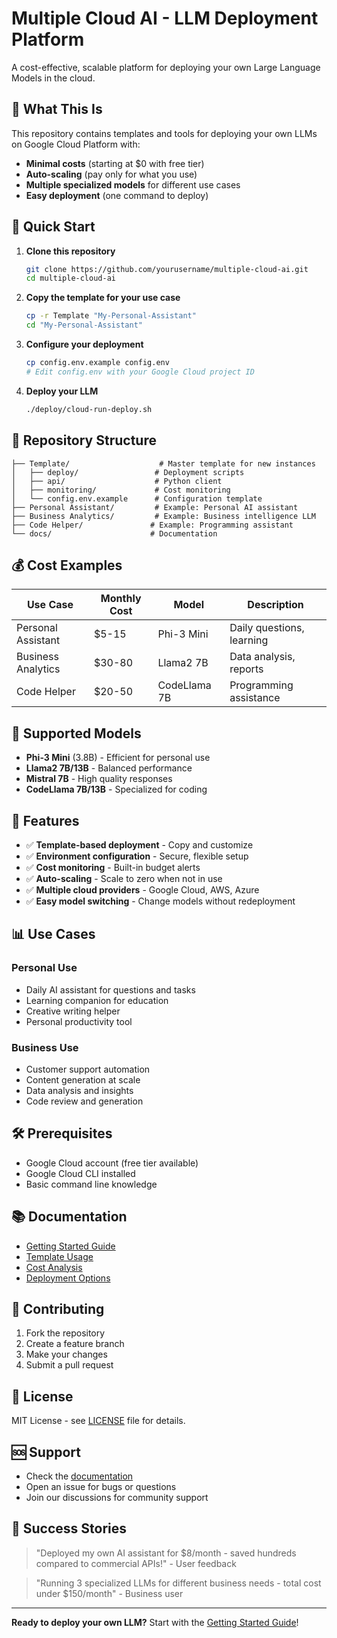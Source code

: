 # Multiple Cloud AI - LLM Deployment Platform

A cost-effective, scalable platform for deploying your own Large Language Models in the cloud.

## 🎯 **What This Is**

This repository contains templates and tools for deploying your own LLMs on Google Cloud Platform with:
- **Minimal costs** (starting at $0 with free tier)
- **Auto-scaling** (pay only for what you use)
- **Multiple specialized models** for different use cases
- **Easy deployment** (one command to deploy)

## 🚀 **Quick Start**

1. **Clone this repository**
   ```bash
   git clone https://github.com/yourusername/multiple-cloud-ai.git
   cd multiple-cloud-ai
   ```

2. **Copy the template for your use case**
   ```bash
   cp -r Template "My-Personal-Assistant"
   cd "My-Personal-Assistant"
   ```

3. **Configure your deployment**
   ```bash
   cp config.env.example config.env
   # Edit config.env with your Google Cloud project ID
   ```

4. **Deploy your LLM**
   ```bash
   ./deploy/cloud-run-deploy.sh
   ```

## 📁 **Repository Structure**

```
├── Template/                    # Master template for new instances
│   ├── deploy/                 # Deployment scripts
│   ├── api/                    # Python client
│   ├── monitoring/             # Cost monitoring
│   └── config.env.example      # Configuration template
├── Personal Assistant/         # Example: Personal AI assistant
├── Business Analytics/         # Example: Business intelligence LLM
├── Code Helper/               # Example: Programming assistant
└── docs/                      # Documentation
```

## 💰 **Cost Examples**

| Use Case | Monthly Cost | Model | Description |
|----------|--------------|-------|-------------|
| Personal Assistant | $5-15 | Phi-3 Mini | Daily questions, learning |
| Business Analytics | $30-80 | Llama2 7B | Data analysis, reports |
| Code Helper | $20-50 | CodeLlama 7B | Programming assistance |

## 🔧 **Supported Models**

- **Phi-3 Mini** (3.8B) - Efficient for personal use
- **Llama2 7B/13B** - Balanced performance
- **Mistral 7B** - High quality responses
- **CodeLlama 7B/13B** - Specialized for coding

## 🌟 **Features**

- ✅ **Template-based deployment** - Copy and customize
- ✅ **Environment configuration** - Secure, flexible setup
- ✅ **Cost monitoring** - Built-in budget alerts
- ✅ **Auto-scaling** - Scale to zero when not in use
- ✅ **Multiple cloud providers** - Google Cloud, AWS, Azure
- ✅ **Easy model switching** - Change models without redeployment

## 📊 **Use Cases**

### Personal Use
- Daily AI assistant for questions and tasks
- Learning companion for education
- Creative writing helper
- Personal productivity tool

### Business Use
- Customer support automation
- Content generation at scale
- Data analysis and insights
- Code review and generation

## 🛠️ **Prerequisites**

- Google Cloud account (free tier available)
- Google Cloud CLI installed
- Basic command line knowledge

## 📚 **Documentation**

- [Getting Started Guide](./docs/getting-started.md)
- [Template Usage](./docs/template-usage.md)
- [Cost Analysis](./docs/cost-analysis.md)
- [Deployment Options](./docs/deployment-options.md)

## 🤝 **Contributing**

1. Fork the repository
2. Create a feature branch
3. Make your changes
4. Submit a pull request

## 📄 **License**

MIT License - see [LICENSE](LICENSE) file for details.

## 🆘 **Support**

- Check the [documentation](./docs/)
- Open an issue for bugs or questions
- Join our discussions for community support

## 🎉 **Success Stories**

> "Deployed my own AI assistant for $8/month - saved hundreds compared to commercial APIs!" - User feedback

> "Running 3 specialized LLMs for different business needs - total cost under $150/month" - Business user

---

**Ready to deploy your own LLM?** Start with the [Getting Started Guide](./docs/getting-started.md)!
